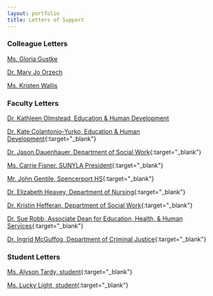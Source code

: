 ```yaml
---
layout: portfolio
title: Letters of Support
---
```



### Colleague Letters
[Ms. Gloria Gustke](/uploads/letter_Gustke.pdf)

[Dr. Mary Jo Orzech](/uploads/letter_Orzech.pdf)

[Ms. Kristen Wallis](/uploads/letter_Wallis.pdf)


### Faculty Letters
[Dr. Kathleen Olmstead, Education & Human Development](/uploads/letter_Olmstead.pdf)

[Dr. Kate Colantonio-Yurko, Education & Human Development](/uploads/letter_Yurko.pdf){:target="_blank"}

[Dr. Jason Dauenhauer, Department of Social Work](/uploads/letter_Dauenhauer.pdf){:target="_blank"}

[Ms. Carrie Fisner, SUNYLA President](/uploads/letter_Fishner.pdf){:target="_blank"}

[Mr. John Gentile, Spencerport HS](/uploads/letter_Gentile.pdf){:target="_blank"}

[Dr. Elizabeth Heavey, Department of Nursing](/uploads/letter_Heavey.pdf){:target="_blank"}

[Dr. Kristin Hefferan, Department of Social Work](/uploads/letter_Heffernan.pdf){:target="_blank"}

[Dr. Sue Robb, Associate Dean for Education, Health, & Human Services](/uploads/letter_Robb.pdf){:target="_blank"}

[Dr. Ingrid McGuffog, Department of Criminal Justice](/uploads/letter_McGuffog.pdf){:target="_blank"}


### Student Letters
[Ms. Alyson Tardy, student](/uploads/letter_Tardy.pdf){:target="_blank"}

[Ms. Lucky Light, student](/uploads/letter_Light.pdf){:target="_blank"}
